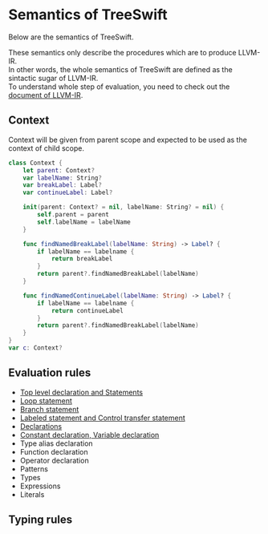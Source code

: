 Semantics of TreeSwift
====

Below are the semantics of TreeSwift.  

These semantics only describe the procedures which are to produce LLVM-IR.  
In other words, the whole semantics of TreeSwift are defined as the sintactic sugar of LLVM-IR.  
To understand whole step of evaluation, you need to check out the [document of LLVM-IR](http://llvm.org/docs/LangRef.html).

## Context

Context will be given from parent scope and expected to be used as the context of child scope.

```swift
class Context {
    let parent: Context?
    var labelName: String?
    var breakLabel: Label?
    var continueLabel: Label?

    init(parent: Context? = nil, labelName: String? = nil) {
        self.parent = parent
        self.labelName = labelName
    }

    func findNamedBreakLabel(labelName: String) -> Label? {
        if labelName == labelname {
            return breakLabel
        }
        return parent?.findNamedBreakLabel(labelName)
    }

    func findNamedContinueLabel(labelName: String) -> Label? {
        if labelName == labelname {
            return continueLabel
        }
        return parent?.findNamedBreakLabel(labelName)
    }
}
var c: Context?
```

## Evaluation rules

* [Top level declaration and Statements](top_level_declaration_and_statements.md)
* [Loop statement](loop_statement.md)
* [Branch statement](branch_statement.md)
* [Labeled statement and Control transfer statement](labeled_statement_and_control_transfer_statement.md)
* [Declarations](declarations.md)
* [Constant declaration, Variable declaration](constant_declaration_variable_declaration.md)
* Type alias declaration
* Function declaration
* Operator declaration
* Patterns
* Types
* Expressions
* Literals

## Typing rules
